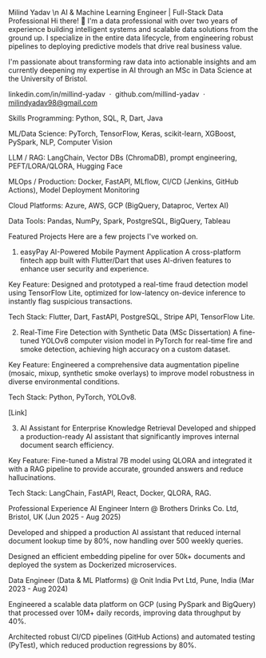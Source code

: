 Milind Yadav \n
AI & Machine Learning Engineer | Full-Stack Data Professional
Hi there! 👋 I'm a data professional with over two years of experience building intelligent systems and scalable data solutions from the ground up. I specialize in the entire data lifecycle, from engineering robust pipelines to deploying predictive models that drive real business value.

I'm passionate about transforming raw data into actionable insights and am currently deepening my expertise in AI through an MSc in Data Science at the University of Bristol.

linkedin.com/in/millind-yadav  · 
github.com/millind-yadav  · 
milindyadav98@gmail.com

Skills
Programming: Python, SQL, R, Dart, Java

ML/Data Science: PyTorch, TensorFlow, Keras, scikit-learn, XGBoost, PySpark, NLP, Computer Vision

LLM / RAG: LangChain, Vector DBs (ChromaDB), prompt engineering, PEFT/LORA/QLORA, Hugging Face

MLOps / Production: Docker, FastAPI, MLflow, CI/CD (Jenkins, GitHub Actions), Model Deployment Monitoring

Cloud Platforms: Azure, AWS, GCP (BigQuery, Dataproc, Vertex AI)

Data Tools: Pandas, NumPy, Spark, PostgreSQL, BigQuery, Tableau

Featured Projects
Here are a few projects I've worked on.

1. easyPay AI-Powered Mobile Payment Application
A cross-platform fintech app built with Flutter/Dart that uses AI-driven features to enhance user security and experience.

Key Feature: Designed and prototyped a real-time fraud detection model using TensorFlow Lite, optimized for low-latency on-device inference to instantly flag suspicious transactions.

Tech Stack: Flutter, Dart, FastAPI, PostgreSQL, Stripe API, TensorFlow Lite.

2. Real-Time Fire Detection with Synthetic Data (MSc Dissertation)
A fine-tuned YOLOv8 computer vision model in PyTorch for real-time fire and smoke detection, achieving high accuracy on a custom dataset.

Key Feature: Engineered a comprehensive data augmentation pipeline (mosaic, mixup, synthetic smoke overlays) to improve model robustness in diverse environmental conditions.

Tech Stack: Python, PyTorch, YOLOv8.

[Link]

3. AI Assistant for Enterprise Knowledge Retrieval
Developed and shipped a production-ready AI assistant that significantly improves internal document search efficiency.

Key Feature: Fine-tuned a Mistral 7B model using QLORA and integrated it with a RAG pipeline to provide accurate, grounded answers and reduce hallucinations.

Tech Stack: LangChain, FastAPI, React, Docker, QLORA, RAG.

Professional Experience
AI Engineer Intern @ Brothers Drinks Co. Ltd, Bristol, UK (Jun 2025 - Aug 2025)

Developed and shipped a production AI assistant that reduced internal document lookup time by 80%, now handling over 500 weekly queries.

Designed an efficient embedding pipeline for over 50k+ documents and deployed the system as Dockerized microservices.

Data Engineer (Data & ML Platforms) @ Onit India Pvt Ltd, Pune, India (Mar 2023 - Aug 2024)

Engineered a scalable data platform on GCP (using PySpark and BigQuery) that processed over 10M+ daily records, improving data throughput by 40%.

Architected robust CI/CD pipelines (GitHub Actions) and automated testing (PyTest), which reduced production regressions by 80%.
